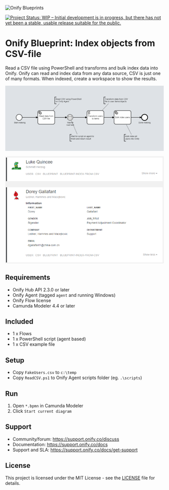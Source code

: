 ![Onify Blueprints](https://files.readme.io/8ba3f14-onify-blueprints-logo.png)

[![Project Status: WIP – Initial development is in progress, but there has not yet been a stable, usable release suitable for the public.](https://www.repostatus.org/badges/latest/wip.svg)](https://www.repostatus.org/#wip)

# Onify Blueprint: Index objects from CSV-file

Read a CSV file using PowerShell and transforms and bulk index data into Onify. Onify can read and index data from any data source, CSV is just one of many formats. When indexed, create a workspace to show the results.

![alt text](flow.png "Flow")

![alt text](results.png "Results")

## Requirements

* Onify Hub API 2.3.0 or later
* Onify Agent (tagged `agent` and running Windows)
* Onify Flow license
* Camunda Modeler 4.4 or later 

## Included

* 1 x Flows
* 1 x PowerShell script (agent based)
* 1 x CSV example file

## Setup

* Copy `FakeUsers.csv` to `c:\temp`
* Copy `ReadCSV.ps1` to Onify Agent scripts folder (eg. `.\scripts`)  

## Run 

1. Open `*.bpmn` in Camunda Modeler
2. Click `Start current diagram`

## Support

* Community/forum: https://support.onify.co/discuss
* Documentation: https://support.onify.co/docs
* Support and SLA: https://support.onify.co/docs/get-support

## License

This project is licensed under the MIT License - see the [LICENSE](LICENSE) file for details.
